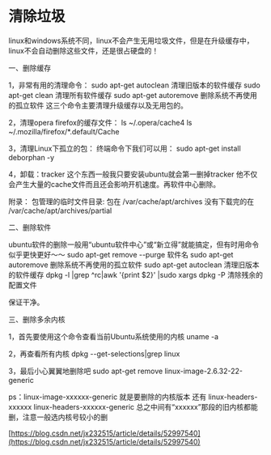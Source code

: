 # 清除垃圾



linux和windows系统不同，linux不会产生无用垃圾文件，但是在升级缓存中，linux不会自动删除这些文件，还是很占硬盘的！

一、删除缓存

1，非常有用的清理命令：
sudo apt-get autoclean                清理旧版本的软件缓存
sudo apt-get clean                    清理所有软件缓存
sudo apt-get autoremove             删除系统不再使用的孤立软件
这三个命令主要清理升级缓存以及无用包的。

2，清理opera firefox的缓存文件：
ls ~/.opera/cache4
ls ~/.mozilla/firefox/*.default/Cache

3，清理Linux下孤立的包：
终端命令下我们可以用：
sudo apt-get install deborphan -y

4，卸载：tracker
这个东西一般我只要安装ubuntu就会第一删掉tracker 他不仅会产生大量的cache文件而且还会影响开机速度。再软件中心删除。

附录：
包管理的临时文件目录:
包在
/var/cache/apt/archives
没有下载完的在
/var/cache/apt/archives/partial

二、删除软件

ubuntu软件的删除一般用“ubuntu软件中心”或“新立得”就能搞定，但有时用命令似乎更快更好～～
sudo apt-get remove --purge 软件名
sudo apt-get autoremove                                                        删除系统不再使用的孤立软件
sudo apt-get autoclean                                                            清理旧版本的软件缓存
dpkg -l |grep ^rc|awk '{print $2}' |sudo xargs dpkg -P              清除残余的配置文件

保证干净。

三、删除多余内核

1，首先要使用这个命令查看当前Ubuntu系统使用的内核
uname -a

2，再查看所有内核
dpkg --get-selections|grep linux

3，最后小心翼翼地删除吧
sudo apt-get remove linux-image-2.6.32-22-generic

ps：linux-image-xxxxxx-generic    就是要删除的内核版本
还有
linux-headers-xxxxxx
linux-headers-xxxxxx-generic    总之中间有“xxxxxx”那段的旧内核都能删，注意一般选内核号较小的删


















[https://blog.csdn.net/jx232515/article/details/52997540](https://blog.csdn.net/jx232515/article/details/52997540)













